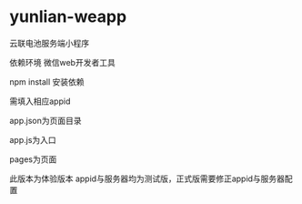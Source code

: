 # yunlian-weapp
云联电池服务端小程序

依赖环境
微信web开发者工具

npm install
安装依赖

需填入相应appid

app.json为页面目录

app.js为入口

pages为页面

此版本为体验版本
appid与服务器均为测试版，正式版需要修正appid与服务器配置
